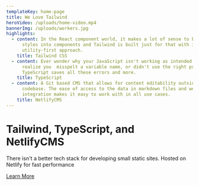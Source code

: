 ```yaml
---
templateKey: home-page
title: We Love Tailwind
heroVideo: /uploads/home-video.mp4
bannerImg: /uploads/workers.jpg
highlights:
  - content: In the React component world, it makes a lot of sense to bring your
      styles into components and Tailwind is built just for that with it's
      utility-first approach.
    title: Tailwind CSS
  - content: Ever wonder why your JavaScript isn't working as intended and then
      realize you  misspelt a variable name, or didn't use the right property?
      TypeScript saves all these errors and more.
    title: TypeScript
  - content: A Git based CMS that allows for content editability outside of the
      codebase. The ease of access to the data in markdown files and webhook
      integration makes it easy to work with in all use cases.
    title: NetlifyCMS
---
```


# Tailwind, TypeScript, and NetlifyCMS

There isn't a better tech stack for developing small static sites. Hosted on Netlify for fast performance

<a href="#contact" class="btn mt-4">Learn More</a>
